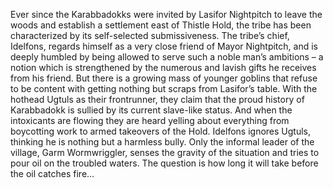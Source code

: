 Ever since the Karabbadokks were invited by Lasifor Nightpitch to leave the woods and establish a settlement east of Thistle Hold, the tribe has been characterized by its self-selected submissiveness. The tribe’s chief, Idelfons, regards himself as a very close friend of Mayor Nightpitch, and is deeply humbled by being allowed to serve such a noble man’s ambitions – a notion which is strengthened by the numerous and lavish gifts he receives from his friend.
But there is a growing mass of younger goblins that refuse to be content with getting nothing but scraps from Lasifor’s table. With the hothead Ugtuls as their frontrunner, they claim that the proud history of Karabbadokk is sullied by its current slave-like status. And when the intoxicants are flowing they are heard yelling about everything from boycotting work to armed takeovers of the Hold. Idelfons ignores Ugtuls, thinking he is nothing but a harmless bully. Only the informal leader of the village, Garm Wormwriggler, senses the gravity of the situation and tries to pour oil on the troubled waters. The question is how long it will take before the oil catches fire…